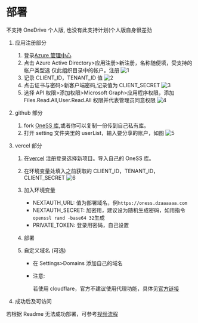 # 部署

不支持 OneDrive 个人版, 也没有此支持计划(个人版自身很差劲

1. 应用注册部分
    1. 登录[Azure 管理中心](http://aad.portal.azure.com)
    2. 点击 Azure Active Directory>应用注册>新注册，名称随便填，受支持的帐户类型选 仅此组织目录中的帐户。注册
       ![1](/doc/deploy/1.png)
    3. 记录 CLIENT_ID，TENANT_ID 值
       ![2](/doc/deploy/2.png)
    4. 点击证书与密码>新客户端密码,记录值为 CLIENT_SECRET
       ![3](/doc/deploy/3.png)
    5. 选择 API 权限>添加权限>Microsoft Graph>应用程序权限，添加 Files.Read.All,User.Read.All 权限并代表管理员同意权限
       ![4](/doc/deploy/4.png)
2. github 部分
    1. fork [OneSS 库](https://github.com/Tualin14/OneSS),或者你可以复制一份传到自己私有库。
    2. 打开 setting 文件夹里的 userList，输入要分享的账户，如图
       ![5](/doc/deploy/5.png)
3. vercel 部分

    1. 在[vercel](https://vercel.com/new) 注册登录选择新项目。导入自己的 OneSS 库。
    2. 在环境变量处填入之前获取的 CLIENT_ID，TENANT_ID，CLIENT_SECRET
       ![6](/doc/deploy/6.png)
    3. 加入环境变量
        - NEXTAUTH_URL: 值为部署域名，例`https://oness.dzaaaaaa.com`
        - NEXTAUTH_SECRET: 加密用，建议设为随机生成密码，如用指令`openssl rand -base64 32`生成
        - PRIVATE_TOKEN: 登录用密码，自己设置
    4. 部署
    5. 自定义域名 (可选)

        - 在 Settings>Domains 添加自己的域名
        - 注意:

          若使用 cloudflare，官方不建议使用代理功能，具体见[官方链接](https://vercel.com/support/articles/using-cloudflare-with-vercel?query=cloudf)

4. 成功后及可访问

若根据 Readme 无法成功部署，可参考[视频流程](https://www.bilibili.com/video/BV1SZ4y1d73v/)
